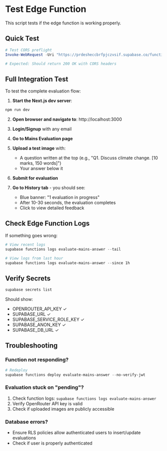 # Test Edge Function

This script tests if the edge function is working properly.

## Quick Test

```powershell
# Test CORS preflight
Invoke-WebRequest -Uri "https://prdesheccbrfpjczvsif.supabase.co/functions/v1/evaluate-mains-answer" -Method OPTIONS

# Expected: Should return 200 OK with CORS headers
```

## Full Integration Test

To test the complete evaluation flow:

1. **Start the Next.js dev server**:
```powershell
npm run dev
```

2. **Open browser and navigate to**: http://localhost:3000

3. **Login/Signup** with any email

4. **Go to Mains Evaluation page**

5. **Upload a test image** with:
   - A question written at the top (e.g., "Q1. Discuss climate change. [10 marks, 150 words]")
   - Your answer below it

6. **Submit for evaluation**

7. **Go to History tab** - you should see:
   - Blue banner: "1 evaluation in progress"
   - After 10-30 seconds, the evaluation completes
   - Click to view detailed feedback

## Check Edge Function Logs

If something goes wrong:

```powershell
# View recent logs
supabase functions logs evaluate-mains-answer --tail

# View logs from last hour
supabase functions logs evaluate-mains-answer --since 1h
```

## Verify Secrets

```powershell
supabase secrets list
```

Should show:
- OPENROUTER_API_KEY ✓
- SUPABASE_URL ✓
- SUPABASE_SERVICE_ROLE_KEY ✓
- SUPABASE_ANON_KEY ✓
- SUPABASE_DB_URL ✓

## Troubleshooting

### Function not responding?
```powershell
# Redeploy
supabase functions deploy evaluate-mains-answer --no-verify-jwt
```

### Evaluation stuck on "pending"?
1. Check function logs: `supabase functions logs evaluate-mains-answer`
2. Verify OpenRouter API key is valid
3. Check if uploaded images are publicly accessible

### Database errors?
- Ensure RLS policies allow authenticated users to insert/update evaluations
- Check if user is properly authenticated

